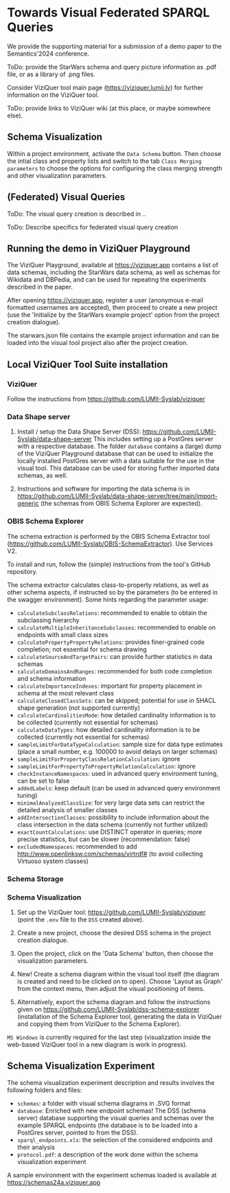# Towards Visual Federated SPARQL Queries

We provide the supporting material for a submission of a demo paper to the Semantics'2024 conference.

ToDo: provide the StarWars schema and query picture information as .pdf file, or as a library of .png files.

Consider ViziQuer tool main page (https://viziquer.lumii.lv) for further information on the ViziQuer tool.

ToDo: provide links to ViziQuer wiki (at this place, or maybe somewhere else).

## Schema Visualization

Within a project environment, activate the `Data Schema` button. Then choose the intial class and property lists and switch to the tab `Class Merging parameters` to choose the options for configuring the class merging strength and other visualization parameters.

## (Federated) Visual Queries

ToDo: The visual query creation is described in ..

ToDo: Describe specifics for federated visual query creation

## Running the demo in ViziQuer Playground

The ViziQuer Playground, available at https://viziquer.app contains a list of data schemas, including the StarWars data schema, as well as schemas for Wikidata and DBPedia, and can be used for repeating the experiments described in the paper.

After opening https://viziquer.app, register a user (anonymous e-mail formatted usernames are accepted), then proceed to create a new project (use the 'Initialize by the StarWars example project' option from the project creation dialogue).

The starwars.json file contains the example project information and can be loaded into the visual tool project also after the project creation.


## Local ViziQuer Tool Suite installation

### ViziQuer

Follow the instructions from https://github.com/LUMII-Syslab/viziquer

### Data Shape server

1. Install / setup the Data Shape Server (DSS): https://github.com/LUMII-Syslab/data-shape-server
This includes setting up a PostGres server with a respective database. The folder `database` contains a (large) dump of the ViziQuer Playground database that can be used to initialize the locally installed PostGres server with a data suitable for the use in the visual tool.
This database can be used for storing further imported data schemas, as well.

2. Instructions and software for importing the data schema is in https://github.com/LUMII-Syslab/data-shape-server/tree/main/import-generic
(the schemas from OBIS Schema Explorer are expected).

### OBIS Schema Explorer

The schema extraction is performed by the OBIS Schema Extractor tool (https://github.com/LUMII-Syslab/OBIS-SchemaExtractor).
Use Services V2. 

To install and run, follow the (simple) instructions from the tool's GitHub repository.

The schema extractor calculates class-to-property relations, as well as other schema aspects, if instructed so by the parameters (to be entered in the swagger environment). 
Some hints regarding the parameter usage:

- `calculateSubclassRelations`: recommended to enable to obtain the subclassing hierarchy
- `calculateMultipleInheritanceSubclasses`: recommended to enable on endpoints with small class sizes
- `calculatePropertyPropertyRelations`: provides finer-grained code completion; not essential for schema drawing
- `calculateSourceAndTargetPairs`: can provide further statistics in data schemas 
- `calculateDomainsAndRanges`: recommended for both code completion and schema information
- `calculateImportanceIndexes`: important for property placement in schema at the most relevant class
- `calculateClosedClassSets`: can be skipped; potential for use in SHACL shape generation (not supported currently)
- `calculateCardinalitiesMode`: how detailed cardinality information is to be collected (currently not essential for schemas)
- `calculateDataTypes`: how detailed cardinality information is to be collected (currently not essential for schemas)
- `sampleLimitForDataTypeCalculation`: sample size for data type estimates (place a small number, e.g. 100000 to avoid delays on larger schemas)
- `sampleLimitForPropertyClassRelationCalculation`: ignore
- `sampleLimitForPropertyToPropertyRelationCalculation`: ignore
- `checkInstanceNamespaces`: used in advanced query environment tuning, can be set to false
- `addedLabels`: keep default (can be used in advanced query environment tuning)
- `minimalAnalyzedClassSize`: for very large data sets can restrict the detailed analysis of smaller classes
- `addIntersectionClasses`: possibility to include information about the class intersection in the data schema (currently not further utilized)
- `exactCountCalculations`: use DISTINCT operator in queries; more precise statistics, but can be slower (recommendation: false)
- `excludedNamespaces`: recommended to add http://www.openlinksw.com/schemas/virtrdf# (to avoid collecting Virtuoso system classes)

### Schema Storage


### Schema Visualization

1. Set up the ViziQuer tool: https://github.com/LUMII-Syslab/viziquer (point the `.env` file to the `DSS` created above).

2. Create a new project, choose the desired DSS schema in the project creation dialogue.

3. Open the project, click on the 'Data Schema' button, then choose the visualization parameters.

4. New! Create a schema diagram within the visual tool itself (the diagram is created and need to be clicked on to open). Choose 'Layout as Graph' from the context menu, then adjust the visual positioning of items.

5. Alternatively, export the schema diagram and follow the instructions given on https://github.com/LUMII-Syslab/dss-schema-explorer 
(installation of the Schema Explorer tool, generating the data in ViziQuer and copying them from ViziQuer to the Schema Explorer).

`MS Windows` is currently required for the last step (visualization inside the web-based ViziQuer tool in a new diagram is work in progress).

## Schema Visualization Experiment

The schema visualization experiment description and results involves the following folders and files:

- `schemas`: a folder with visual schema diagrams in .SVG format
- `database`: Enriched with new endpoint schemas! The DSS (schema server) database supporting the visual queries and schemas over the example SPARQL endpoints (the database is to be loaded into a PostGres server, pointed to from the DSS).
- `sparql_endpoints.xls`: the selection of the considered endpoints and their analysis
- `protocol.pdf`: a description of the work done within the schema visualization experiment

A sample environment with the experiment schemas loaded is available at https://schemas24a.viziquer.app
